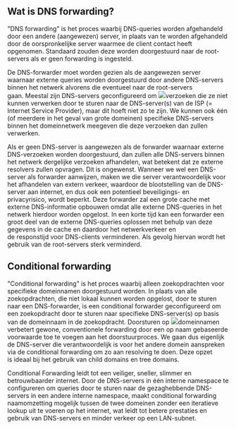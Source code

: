 ## Wat is DNS forwarding?

"DNS forwarding" is het proces waarbij DNS-queries worden afgehandeld door een andere (aangewezen) server, in plaats van te worden afgehandeld door de oorspronkelijke server waarmee de client contact heeft opgenomen. Standaard zouden deze worden doorgestuurd naar de root-servers als er geen forwarding is ingesteld.

  

De DNS-forwarder moet worden gezien als de aangewezen server waarnaar externe queries worden doorgestuurd door andere DNS-servers binnen het netwerk alvorens die eventueel naar de root-servers gaan. Meestal zijn DNS-servers geconfigureerd om ![](https://cdn.talentlms.com/it1education/1634891404_forwarding.png?Policy=eyJTdGF0ZW1lbnQiOlt7IlJlc291cmNlIjoiaHR0cHM6XC9cL2Nkbi50YWxlbnRsbXMuY29tXC9pdDFlZHVjYXRpb25cLzE2MzQ4OTE0MDRfZm9yd2FyZGluZy5wbmciLCJDb25kaXRpb24iOnsiRGF0ZUxlc3NUaGFuIjp7IkFXUzpFcG9jaFRpbWUiOjE3MTE3NTY4MDB9fX1dfQ__&Signature=BzS1CeBnSY10ARjsw6qPZ51LbPtHrCQDg1H46NxHkJ9g95UgIVzfLo-pRwAjN4f2P%2FmzDTVAHSIm%2FTNKVPSYlGauinTq%2FKi6YE%2F%2FhpkCMI1XSn4NBDX66VkaVPwZvTrywWd17aWpFMeZVfHLkZzR-Islbl7hP3IKlESYINjZGoFw46pgaAuqynK48B7HO-W6fxJfj33t9ZCGJmVwBdAf9WQ1JfEMbuEtzsn0sSPwv6V5fWLO0jGaIUqhwhVdNLJ08J9MAXd6HWUDFzCAsUkyuo5aZe05DqvS3ZqChbjJxHeB9At2pi4jiIImhBxMsjk-WBLDvWqrcUKW8J6iAWrwLA__&Key-Pair-Id=APKAJDCWVQTW4P3KI3XA)verzoeken die ze niet kunnen verwerken door te sturen naar de DNS-server(s) van de ISP (= Internet Service Provider), maar dit hoeft niet zo te zijn. We kunnen ook één (of meerdere in het geval van grote domeinen) specifieke DNS-servers binnen het domeinnetwerk meegeven die deze verzoeken dan zullen verwerken.

  

Als er geen DNS-server is aangewezen als de forwarder waarnaar externe DNS-verzoeken worden doorgestuurd, dan zullen alle DNS-servers binnen het netwerk dergelijke verzoeken afhandelen, wat betekent dat ze externe resolvers zullen opvragen. Dit is ongewenst. Wanneer we wel een DNS-server als forwarder aanwijzen, maken we die server verantwoordelijk voor het afhandelen van extern verkeer, waardoor de blootstelling van de DNS-server aan internet, en dus ook een potentieel beveiligings- en privacyrisico, wordt beperkt. Deze forwarder zal een grote cache met externe DNS-informatie opbouwen omdat alle externe DNS-queries in het netwerk hierdoor worden opgelost. In een korte tijd kan een forwarder een groot deel van de externe DNS-queries oplossen met behulp van deze gegevens in de cache en daardoor het netwerkverkeer en de responstijd voor DNS-clients verminderen. Als gevolg hiervan wordt het gebruik van de root-servers sterk verminderd.

## Conditional forwarding

"Conditional forwarding" is het proces waarbij alleen zoekopdrachten voor specifieke domeinnamen doorgestuurd worden. In plaats van alle zoekopdrachten, die niet lokaal kunnen worden opgelost, door te sturen naar een DNS-forwarder, is een conditional forwarder geconfigureerd om een ​​zoekopdracht door te sturen naar specifieke DNS-server(s) op basis van de domeinnaam in de zoekopdracht. Doorsturen op ![](https://cdn.talentlms.com/it1education/1634891438_conditional_forwarding.png?Policy=eyJTdGF0ZW1lbnQiOlt7IlJlc291cmNlIjoiaHR0cHM6XC9cL2Nkbi50YWxlbnRsbXMuY29tXC9pdDFlZHVjYXRpb25cLzE2MzQ4OTE0MzhfY29uZGl0aW9uYWxfZm9yd2FyZGluZy5wbmciLCJDb25kaXRpb24iOnsiRGF0ZUxlc3NUaGFuIjp7IkFXUzpFcG9jaFRpbWUiOjE3MTE3NTY4MDB9fX1dfQ__&Signature=imn88IKbKoAiJWPHfpRMnzyKwu3pVl7hejqO6Jg3XZ5OSmwXTLxQRrkE16eepOILzuyzMXGzg3nKAeQCBPN6BjhhYSigiwfIH4uIkIJ-lpIyS-T-WtWKCHyqV%2F8TSTyoldqGz3UpyCVbsPa6QcecpSRmGUTdoQlLpVo%2FiPC%2Fv%2FMsYDaD7zPA%2FXrkOgjzu5JyUViLL0uot%2FH-mDWL3yM6bJkdVMureLZ98Isdc4GYCDVJi%2F39JxVXFjDEfyXbijeqvltoFmd93fGvhivVS1gfvAUPHLLdyQ7GB%2FEJM6kfmYCB5IozvBARO%2FuE4VJMOVJws%2FXhIS46B1j21TVajFJJlw__&Key-Pair-Id=APKAJDCWVQTW4P3KI3XA)domeinnamen verbetert gewone, conventionele forwarding door een op naam gebaseerde voorwaarde toe te voegen aan het doorstuurproces. We gaan dus eigenlijk de DNS-server die verantwoordelijk is voor het andere domein aanspreken via de conditional forwarding om zo aan resolving te doen. Deze opzet is ideaal bij het gebruik van child domains en tree domains.

  

Conditional Forwarding leidt tot een veiliger, sneller, slimmer en betrouwbaarder internet. Door de DNS-servers in één interne namespace te configureren om queries door te sturen naar de gezaghebbende DNS-servers in een andere interne namespace, maakt conditional forwarding naamomzetting mogelijk tussen de twee domeinen zonder een iteratieve lookup uit te voeren op het internet, wat leidt tot betere prestaties en gebruik van DNS-servers en minder verkeer op een LAN-subnet.